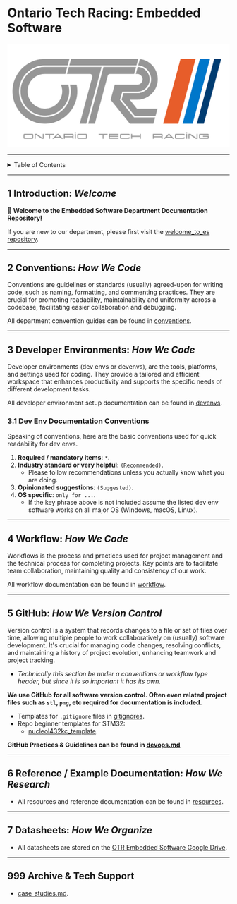 # Ontario Tech Racing: Embedded Software

![OTR Logo.png](OTR%20Logo.png)

---

<details markdown="1">
  <summary>Table of Contents</summary>

- [1 Introduction: _Welcome_](#1-introduction-welcome)
- [2 Conventions: _How We Code_](#2-conventions-how-we-code)
- [3 Developer Environments: _How We
  Code_](#3-developer-environments-how-we-code)
    - [3.1 Dev Env Documentation Conventions](#31-dev-env-documentation-conventions)
- [4 Workflow: _How We Code_](#4-workflow-how-we-code)
- [5 GitHub: _How We Version Control_](#5-github-how-we-version-control)
- [6 Reference / Example Documentation: _How We
  Research_](#6-reference--example-documentation-how-we-research)
- [7 Datasheets: _How We Organize_](#7-datasheets-how-we-organize)
- [999 Archive & Tech Support](#999-archive--tech-support)

</details>

---

## 1 Introduction: _Welcome_

👋 **Welcome to the Embedded Software Department Documentation Repository!**

If you are new to our department, please first visit
the [welcome_to_es repository](https://github.com/OntarioTechRacing/welcome_to_es).

---

## 2 Conventions: _How We Code_

Conventions are guidelines or standards (usually) agreed-upon for writing code,
such as naming, formatting, and commenting practices. They are crucial for
promoting readability, maintainability and uniformity across a codebase,
facilitating easier collaboration and debugging.

All department convention guides can be found in [conventions](conventions).

---

## 3 Developer Environments: _How We Code_

Developer environments (dev envs or devenvs), are the tools, platforms, and
settings used for coding. They provide a tailored and efficient workspace that
enhances productivity and supports the specific needs of different development
tasks.

All developer environment setup documentation can be found
in [devenvs](devenvs).

### 3.1 Dev Env Documentation Conventions

Speaking of conventions, here are the basic conventions used for quick
readability for dev envs.

1. **Required / mandatory items**: `*`.
2. **Industry standard or very helpful**: `(Recommended)`.
    - Please follow recommendations unless you actually know what you are doing.
3. **Opinionated suggestions**: `(Suggested)`.
4. **OS specific**: `only for ...`.
    - If the key phrase above is not included assume the listed dev env software
      works on all major OS (Windows, macOS, Linux).

---

## 4 Workflow: _How We Code_

Workflows is the process and practices used for project management and the
technical process for completing projects. Key points are to facilitate team
collaboration, maintaining quality and consistency of our work.

All workflow documentation can be found in [workflow](workflow).

---

## 5 GitHub: _How We Version Control_

Version control is a system that records changes to a file or set of files over
time, allowing multiple people to work collaboratively on (usually) software
development. It's crucial for managing code changes, resolving conflicts, and
maintaining a history of project evolution, enhancing teamwork and project
tracking.

- _Technically this section be under a conventions or workflow type header, but
  since it is so important it has its own._

**We use GitHub for all software version control. Often even related project
files such as `stl`, `png`, etc required for documentation is included.**

- Templates for `.gitignore` files in [gitignores](gitignores).
- Repo beginner templates for STM32:
    - [nucleol432kc_template](https://github.com/OntarioTechRacing/nucleol432kc_template).

**GitHub Practices & Guidelines can be found
in [devops.md](conventions/git_github_devops.md)**

---

## 6 Reference / Example Documentation: _How We Research_

- All resources and reference documentation can be found
  in [resources](resources).

---

## 7 Datasheets: _How We Organize_

- All datasheets are stored on
  the [OTR Embedded Software Google Drive](https://drive.google.com/drive/folders/0AHPA2ZoOBCtSUk9PVA).

---

## 999 Archive & Tech Support

- [case_studies.md](resources/case_studies.md).
